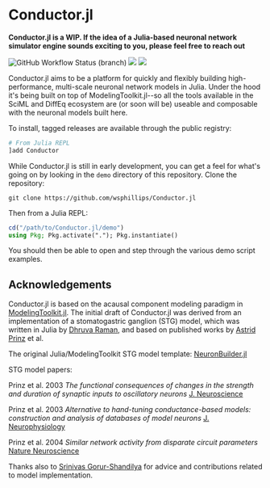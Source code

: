 # Conductor.jl

**Conductor.jl is a WIP. If the idea of a Julia-based neuronal network simulator engine sounds exciting to you, please feel free to reach out** 

![GitHub Workflow Status (branch)](https://img.shields.io/github/workflow/status/wsphillips/Conductor.jl/CI?label=tests&logo=julia)
[![](https://img.shields.io/badge/docs-stable-blue.svg)](https://wsphillips.github.io/Conductor.jl/stable)
[![](https://img.shields.io/badge/docs-dev-blue.svg)](https://wsphillips.github.io/Conductor.jl/dev)

Conductor.jl aims to be a platform for quickly and flexibly building high-performance,
multi-scale neuronal network models in Julia. Under the hood it's being built on top of
ModelingToolkit.jl--so all the tools available in the SciML and DiffEq ecosystem are (or
soon will be) useable and composable with the neuronal models built here.

To install, tagged releases are available through the public registry:

```julia
# From Julia REPL
]add Conductor
```

While Conductor.jl is still in early development, you can get a feel for what's going on by looking in
the `demo` directory of this repository. Clone the repository:

```
git clone https://github.com/wsphillips/Conductor.jl
```
Then from a Julia REPL:
```julia
cd("/path/to/Conductor.jl/demo")
using Pkg; Pkg.activate("."); Pkg.instantiate()
```

You should then be able to open and step through the various demo script examples.

## Acknowledgements

Conductor.jl is based on the acausal component modeling paradigm in
[ModelingToolkit.jl](https://github.com/SciML/ModelingToolkit.jl). The initial draft of
Conductor.jl was derived from an implementation of a stomatogastric ganglion (STG) model,
which was written in Julia by [Dhruva Raman](http://www-control.eng.cam.ac.uk/Main/DhruvaRaman), and based on published works by [Astrid Prinz](http://www.biology.emory.edu/research/Prinz/) et
al.

The original Julia/ModelingToolkit STG model template: [NeuronBuilder.jl](https://github.com/Dhruva2/NeuronBuilder)

STG model papers:

Prinz et al. 2003 *The functional consequences of changes in the strength and duration of synaptic inputs to
oscillatory neurons* [J. Neuroscience](https://www.jneurosci.org/content/23/3/943.full)

Prinz et al. 2003 *Alternative to hand-tuning conductance-based models: construction and
analysis of databases of model neurons* [J.
Neurophysiology](https://journals.physiology.org/doi/full/10.1152/jn.00641.2003)

Prinz et al. 2004 *Similar network activity from disparate circuit parameters* [Nature
Neuroscience](https://www.nature.com/articles/nn1352)

Thanks also to [Srinivas Gorur-Shandilya](https://srinivas.gs/) for advice and
contributions related to model implementation.
